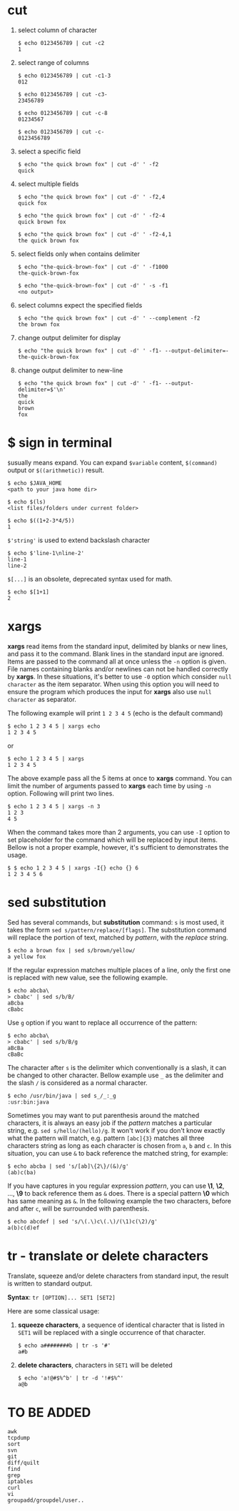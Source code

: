 cut
===


1.  select column of character

        $ echo 0123456789 | cut -c2
        1

2.  select range of columns

        $ echo 0123456789 | cut -c1-3
        012

        $ echo 0123456789 | cut -c3-
        23456789

        $ echo 0123456789 | cut -c-8
        01234567

        $ echo 0123456789 | cut -c-
        0123456789

3.  select a specific field

        $ echo "the quick brown fox" | cut -d' ' -f2
        quick

4.  select multiple fields

        $ echo "the quick brown fox" | cut -d' ' -f2,4
        quick fox

        $ echo "the quick brown fox" | cut -d' ' -f2-4
        quick brown fox

        $ echo "the quick brown fox" | cut -d' ' -f2-4,1
        the quick brown fox

5.  select fields only when contains delimiter

        $ echo "the-quick-brown-fox" | cut -d' ' -f1000
        the-quick-brown-fox

        $ echo "the-quick-brown-fox" | cut -d' ' -s -f1
        <no output>

6.  select columns expect the specified fields

        $ echo "the quick brown fox" | cut -d' ' --complement -f2
        the brown fox

7.  change output delimiter for display

        $ echo "the quick brown fox" | cut -d' ' -f1- --output-delimiter=-
        the-quick-brown-fox

8.  change output delimiter to new-line

        $ echo "the quick brown fox" | cut -d' ' -f1- --output-delimiter=$'\n'
        the
        quick
        brown
        fox



$ sign in terminal
==================

`$`usually means expand. You can expand `$variable` content, `$(command)`
output or `$((arithmetic))` result.

    $ echo $JAVA_HOME
    <path to your java home dir>

    $ echo $(ls)
    <list files/folders under current folder>

    $ echo $((1+2-3*4/5))
    1

`$'string'` is used to extend backslash character

    $ echo $'line-1\nline-2'
    line-1
    line-2

`$[...]` is an obsolete, deprecated syntax used for math.

    $ echo $[1+1]
    2


xargs
=====

**xargs** read items from the standard input, delimited by blanks or new lines,
and pass it to the command. Blank lines in the standard input are ignored.
Items are passed to the command all at once unless the `-n` option is given.
File names containing blanks and/or newlines can not be handled correctly by
**xargs**. In these situations, it's better to use `-0` option which consider
`null character` as the item separator. When using this option you will need
to ensure the program which produces the input for **xargs** also use `null
character` as separator.



The following example will print `1 2 3 4 5` (echo is the default command)

    $ echo 1 2 3 4 5 | xargs echo
    1 2 3 4 5

or

    $ echo 1 2 3 4 5 | xargs
    1 2 3 4 5

The above example pass all the 5 items at once to **xargs** command. You can
limit the number of arguments passed to **xargs** each time by using `-n`
option. Following will print two lines.

    $ echo 1 2 3 4 5 | xargs -n 3
    1 2 3
    4 5

When the command takes more than 2 arguments, you can use `-I` option to set
placeholder for the command which will be replaced by input items. Bellow is
not a proper example, however, it's sufficient to demonstrates the usage.

    $ $ echo 1 2 3 4 5 | xargs -I{} echo {} 6
    1 2 3 4 5 6


sed substitution
================

Sed has several commands, but **substitution** command: `s` is most used, it
takes the form `sed s/pattern/replace/[flags]`. The substitution command will
replace the portion of text, matched by *pattern*, with the *replace* string.

    $ echo a brown fox | sed s/brown/yellow/
    a yellow fox

If the regular expression matches multiple places of a line, only the first one
is replaced with new value, see the following example.

    $ echo abcba\
    > cbabc' | sed s/b/B/
    aBcba
    cBabc

Use `g` option if you want to replace all occurrence of the pattern:

    $ echo abcba\
    > cbabc' | sed s/b/B/g
    aBcBa
    cBaBc


The character after `s` is the delimiter which conventionally is a slash, it
can be changed to other character. Bellow example use `_` as the delimiter and
the slash `/` is considered as a normal character.

    $ echo /usr/bin/java | sed s_/_:_g
    :usr:bin:java

Sometimes you may want to put parenthesis around the matched characters, it is
always an easy job if the *pattern* matches a particular string, e.g.
`sed s/hello/(hello)/g`. It won't work if you don't know exactly what the
pattern will match, e.g. pattern `[abc]{3}` matches all three characters string
as long as each character is chosen from `a`, `b` and `c`. In this situation,
you can use `&` to back reference the matched string, for example:

    $ echo abcba | sed 's/[ab]\{2\}/(&)/g'
    (ab)c(ba)

If you have captures in you regular expression *pattern*, you can use **\1**,
**\2**, ..., **\9** to back reference them as `&` does. There is a special
pattern **\0** which has same meaning as `&`. In the following example the two
characters, before and after `c`, will be surrounded with parenthesis.

    $ echo abcdef | sed 's/\(.\)c\(.\)/(\1)c(\2)/g'
    a(b)c(d)ef


tr - translate or delete characters
===================================

Translate, squeeze and/or delete characters from standard input, the result
is written to standard output.

**Syntax**: `tr [OPTION]... SET1 [SET2]`

Here are some classical usage:

1.  **squeeze characters**, a sequence of identical character that is listed
    in `SET1` will be replaced with a single occurrence of that character.

        $ echo a########b | tr -s '#'
        a#b

2.  **delete characters**, characters in `SET1` will be deleted

        $ echo 'a!@#$%^b' | tr -d '!#$%^'
        a@b


TO BE ADDED
===========

    awk
    tcpdump
    sort
    svn
    git
    diff/quilt
    find
    grep
    iptables
    curl
    vi
    groupadd/groupdel/user..
